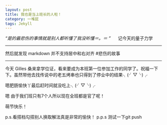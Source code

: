 ```yaml
---
layout: post
title: 我也是当上班长的人啦！
category: 一堆屁
tags: Jekyll
---
```

*“是的最悲伤的事情就是别人都听懂了我没听懂＝。＝
”* &nbsp;&nbsp;&nbsp;&nbsp;&nbsp;记今天的量子力学

----
然后就发现 markdown 并不支持居中和右对齐 #悲伤的故事

----
今天 Gilles 桑来拿学位证，看来要成为本班第一位参加工作的同学了。祝福一下下。虽然带他去找传说中的老五烤串也只得到了停业中的结果╮(╯▽╰)╭

嗯肥肠愉快丫最后赶时间就没吃上╮(╯▽╰)╭

嗯 由于我们班只有7个人所以现在全班都是官了呢！

萌节快乐！

p.s.看搭档勾搭别人换取解法真是非常的愉快！
p.p.s 测试一下git push